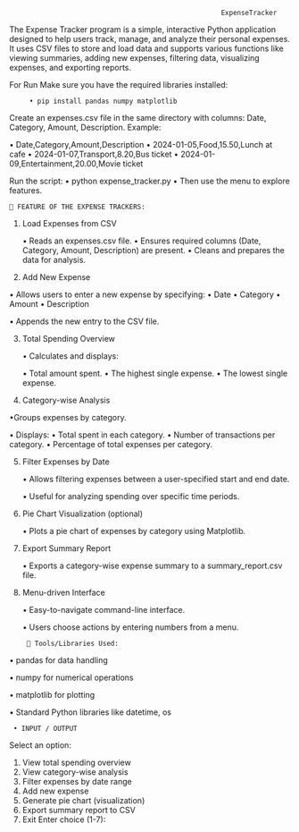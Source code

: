 


                                                         ExpenseTracker
 



The Expense Tracker program is a simple, interactive Python application designed to help users track, manage, and analyze their personal expenses.
It uses CSV files to store and load data and supports various functions like viewing summaries, adding new expenses, filtering data, visualizing expenses, and exporting reports.

For Run 
Make sure you have the required libraries installed:

         • pip install pandas numpy matplotlib

Create an expenses.csv file in the same directory with columns: Date, Category, Amount, Description. Example:

  • Date,Category,Amount,Description
  • 2024-01-05,Food,15.50,Lunch at cafe
  • 2024-01-07,Transport,8.20,Bus ticket
  • 2024-01-09,Entertainment,20.00,Movie ticket

Run the script:
   • python expense_tracker.py
   • Then use the menu to explore features.

    🔧 FEATURE OF THE EXPENSE TRACKERS:

1. Load Expenses from CSV

      • Reads an expenses.csv file.
      • Ensures required columns (Date, Category, Amount, Description) are present.
      • Cleans and prepares the data for analysis.

2. Add New Expense

• Allows users to enter a new expense by specifying:
             • Date
             • Category
             • Amount
             • Description
             
• Appends the new entry to the CSV file.


3. Total Spending Overview

   • Calculates and displays:

      • Total amount spent.
      • The highest single expense.
      • The lowest single expense.

   
 4. Category-wise Analysis

 •Groups expenses by category.

   • Displays:
      • Total spent in each category.
      • Number of transactions per category.
      • Percentage of total expenses per category.


5. Filter Expenses by Date

    • Allows filtering expenses between a user-specified start and end date.

    • Useful for analyzing spending over specific time periods.

6. Pie Chart Visualization (optional)

      • Plots a pie chart of expenses by category using Matplotlib.

7. Export Summary Report

      • Exports a category-wise expense summary to a summary_report.csv file.

8. Menu-driven Interface

    • Easy-to-navigate command-line interface.

    • Users choose actions by entering numbers from a menu.

        🧰 Tools/Libraries Used:

• pandas for data handling

• numpy for numerical operations

• matplotlib for plotting

• Standard Python libraries like datetime, os


     • INPUT / OUTPUT

Select an option:
1. View total spending overview      
2. View category-wise analysis       
3. Filter expenses by date range     
4. Add new expense
5. Generate pie chart (visualization)
6. Export summary report to CSV      
7. Exit
Enter choice (1-7): 
